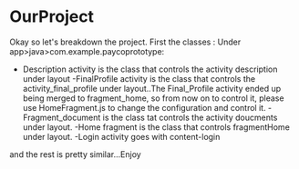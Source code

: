 # OurProject

Okay so let's breakdown the project.
First the classes : Under app>java>com.example.paycoprototype:
- Description activity is the class that controls the activity description under layout
-FinalProfile activity is the class that controls the activity_final_profile under layout..The Final_Profile activity ended up being merged
to fragment_home, so from now on to control it, please use HomeFragment.js to change the configuration and control it.
-Fragment_document is the class tat controls the activity doucments under layout.
-Home fragment is the class that controls fragmentHome under layout.
-Login activity goes with content-login 

and the rest is pretty similar...Enjoy 

